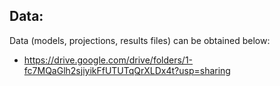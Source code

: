 ## Data:
Data (models, projections, results files) can be obtained below:
* https://drive.google.com/drive/folders/1-fc7MQaGlh2sjiyikFfUTUTqQrXLDx4t?usp=sharing
